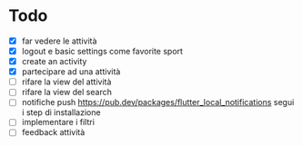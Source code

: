 
# Todo

- [X] far vedere le attività
- [X] logout e basic settings come favorite sport
- [X] create an activity
- [X] partecipare ad una attività
- [ ] rifare la view del attività 
- [ ] rifare la view del search
- [ ] notifiche push https://pub.dev/packages/flutter_local_notifications segui i step di installazione
- [ ] implementare i filtri
- [ ] feedback attività